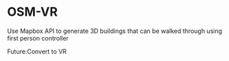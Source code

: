 # OSM-VR

Use Mapbox API to generate 3D buildings that can be walked through using first person controller

Future:Convert to VR
